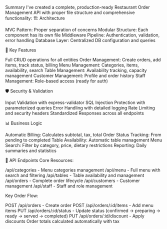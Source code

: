 Summary
I've created a complete, production-ready Restaurant Order Management API with proper file structure and comprehensive functionality:
🏗️ Architecture

MVC Pattern: Proper separation of concerns
Modular Structure: Each component has its own file
Middleware Pipeline: Authentication, validation, error handling
Database Layer: Centralized DB configuration and queries

🔧 Key Features

Full CRUD operations for all entities
Order Management: Create orders, add items, track status, billing
Menu Management: Categories, items, availability, search
Table Management: Availability tracking, capacity management
Customer Management: Profile and order history
Staff Management: Role-based access (ready for auth)

🛡️ Security & Validation

Input Validation with express-validator
SQL Injection Protection with parameterized queries
Error Handling with detailed logging
Rate Limiting and security headers
Standardized Responses across all endpoints

📊 Business Logic

Automatic Billing: Calculates subtotal, tax, total
Order Status Tracking: From pending to completed
Table Availability: Automatic table management
Menu Search: Filter by category, price, dietary restrictions
Reporting: Daily summaries and statistics

🚀 API Endpoints
Core Resources:

/api/categories - Menu categories management
/api/menu - Full menu with search and filtering
/api/tables - Table availability and management
/api/orders - Complete order lifecycle
/api/customers - Customer management
/api/staff - Staff and role management

Key Order Flow:

POST /api/orders - Create order
POST /api/orders/:id/items - Add menu items
PUT /api/orders/:id/status - Update status (confirmed → preparing → ready → served → completed)
PUT /api/orders/:id/discount - Apply discounts
Order totals calculated automatically with tax
